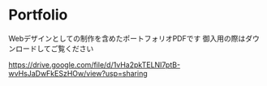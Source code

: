 # Portfolio
Webデザインとしての制作を含めたポートフォリオPDFです
御入用の際はダウンロードしてご覧ください

https://drive.google.com/file/d/1vHa2pkTELNI7ptB-wvHsJaDwFkESzHOw/view?usp=sharing

